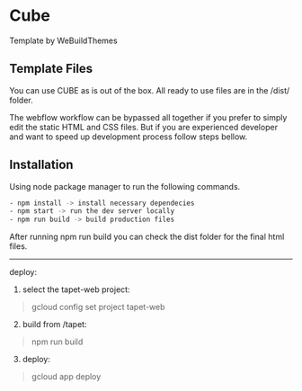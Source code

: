 # Cube

Template by WeBuildThemes

## Template Files

You can use CUBE as is out of the box. All ready to use files are in the /dist/ folder.

The webflow workflow can be bypassed all together if you prefer to simply edit the static HTML and CSS files.
But if you are experienced developer and want to speed up development process follow steps bellow.

## Installation

Using node package manager to run the following commands.

```bash
- npm install -> install necessary dependecies
- npm start -> run the dev server locally
- npm run build -> build production files
```

After running npm run build you can check the dist folder for the final html files.


---------------------------
deploy:

1. select the tapet-web project:
>gcloud config set project tapet-web

2. build from /tapet:
>npm run build

3. deploy:
>gcloud app deploy

